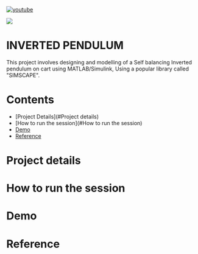 <a href="https://www.youtube.com/c/Amplicationcom">
    <img src="https://img.shields.io/badge/youtube-d95652.svg?style=flat-square&" alt="youtube">
</a>

<a href="https://amplication.com/discord"><img src="https://amplication.com/images/discord_banner_purple.svg" /></a>

# INVERTED PENDULUM

This project involves designing and modelling of a Self balancing Inverted pendulum on cart using MATLAB/Simulink, Using a popular library called "SIMSCAPE".



# Contents

* [Project Details](#Project details)
* [How to run the session](#How to run the session)
* [Demo](#Demo)
* [Reference](#Reference)

# Project details

# How to run the session

# Demo

# Reference
